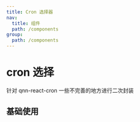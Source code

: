 ```yaml
---
title: Cron 选择器
nav:
  title: 组件
  path: /components
group:
  path: /components
---
```


# cron 选择

针对 qnn-react-cron 一些不完善的地方进行二次封装

## 基础使用

<code src="./demos/index.tsx" />

<API></API>
